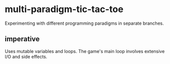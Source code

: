 # multi-paradigm-tic-tac-toe

Experimenting with different programming paradigms in separate branches.

## imperative

Uses mutable variables and loops. The game's main loop involves extensive I/O and side effects.
